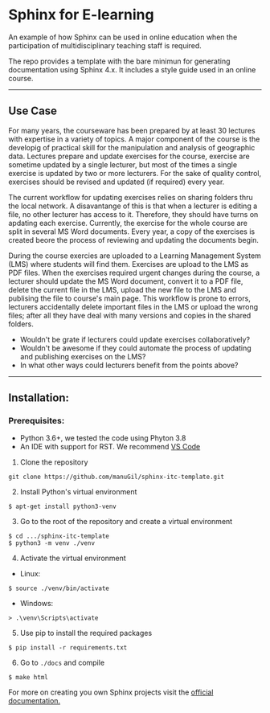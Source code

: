 # Sphinx for E-learning
An example of how Sphinx can be used in online education when the participation of multidisciplinary teaching staff is required.

The repo provides a template with the bare minimun for generating documentation using Sphinx 4.x. It includes a style guide used in an online course.


--------------
## Use Case

For many years, the courseware has been prepared by at least 30 lectures with expertise in a variety of topics. A major component of the course is the developig of practical skill for the manipulation and analysis of geographic data. Lectures prepare and update exercises for the course, exercise are sometime updated by a single lecturer, but most of the times a single exercise is updated by two or more lecturers. For the sake of quality control, exercises should be revised and updated (if required) every year.

The current workflow for updating exercises relies on sharing folders thru the local network. A disavantange of this is that when a lecturer is editing a file, no other lecturer has access to it. Therefore, they should have turns on apdating each exercise. Currently, the exercise for the whole course are split in several MS Word documents. Every year, a copy of the exercises is created beore the process of reviewing and updating the documents begin.

During the course exercies are uploaded to a Learning Management System (LMS) where students will find them. Exercises are upload to the LMS as PDF files. When the exercises required urgent changes during the course, a lecturer should update the MS Word document, convert it to a PDF file, delete the current file in the LMS, upload the new file to the LMS and publising the file to course's main page. This workflow is prone to errors, lecturers accidentally delete important files in the LMS or upload the wrong files; after all they have deal with many versions and copies in the shared folders.
 
+ Wouldn't be grate if lecturers could update exercises collaboratively? 
+ Wouldn't be awesome if they could automate the process of updating and publishing exercises on the LMS?
+ In what other ways could lecturers benefit from the points above?

-------------------------------

## Installation:

### Prerequisites:

* Python 3.6+, we tested the code using Phyton 3.8
* An IDE with support for RST. We recommend [VS Code](https://code.visualstudio.com/download)


1. Clone the repository

``` shell
git clone https://github.com/manuGil/sphinx-itc-template.git
```

2. Install Python's virtual environment


``` shell
$ apt-get install python3-venv
```

3. Go to the root of the repository and create a virtual environment

``` shell
$ cd .../sphinx-itc-template
$ python3 -m venv ./venv
```

4. Activate the virtual environment

* Linux:

``` shell
$ source ./venv/bin/activate
```

* Windows:

```shell
> .\venv\Scripts\activate
```

5. Use pip to install the required packages

``` shell
$ pip install -r requirements.txt
```

6. Go to `./docs` and compile

``` shell
$ make html
```

For more on creating you own Sphinx projects visit the [official documentation.](https://docs.readthedocs.io/en/stable/intro/getting-started-with-sphinx.html)


